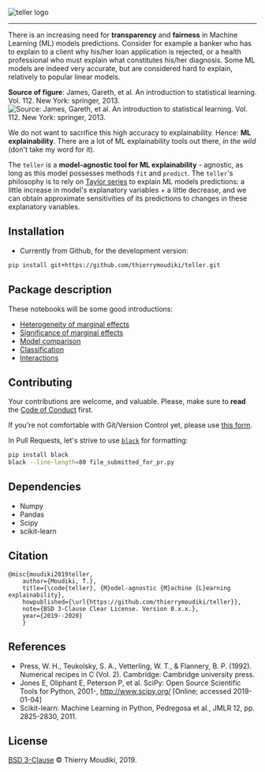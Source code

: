 ![teller logo](the-teller.png)

<hr>  

There is an increasing need for __transparency__ and __fairness__ in Machine Learning (ML) models  predictions. Consider for example a banker who has to explain to a client why his/her loan application is rejected, or a health professional who must explain what constitutes his/her diagnosis. Some ML models are indeed very accurate, but are considered  hard to explain, relatively to popular linear models. 


__Source of figure__: James, Gareth, et al. An introduction to statistical learning. Vol. 112. New York: springer, 2013.
![Source: James, Gareth, et al. An introduction to statistical learning. Vol. 112. New York: springer, 2013.](image1.png)

We do not want to sacrifice this high accuracy to explainability.  Hence: __ML explainability__. There are a lot of ML explainability tools out there, _in the wild_ (don't take my word for it).

The `teller` is a __model-agnostic tool for ML explainability__ - agnostic, as long as  this model possesses methods `fit` and `predict`. The `teller`'s philosophy is to rely on [Taylor series](https://en.wikipedia.org/wiki/Taylor_series) to explain ML models predictions: a little increase in model's explanatory variables + a little decrease, and we can obtain approximate sensitivities of its predictions to changes in these explanatory variables. 

## Installation 

- Currently from Github, for the development version: 

```bash
pip install git+https://github.com/thierrymoudiki/teller.git
```


## Package description

These notebooks will be some good introductions:

- [Heterogeneity of marginal effects](/teller/demo/thierrymoudiki_011119_boston_housing.ipynb)
- [Significance of marginal effects](/teller/demo/thierrymoudiki_081119_boston_housing.ipynb)
- [Model comparison](/teller/demo/thierrymoudiki_151119_boston_housing.ipynb)
- [Classification](/teller/demo/thierrymoudiki_041219_breast_cancer_classif.ipynb)
- [Interactions](/teller/demo/thierrymoudiki_041219_boston_housing_interactions.ipynb)


## Contributing

Your contributions are welcome, and valuable. Please, make sure to __read__ the [Code of Conduct](CONTRIBUTING.md) first. 

If you're not comfortable with Git/Version Control yet, please use [this form](https://forms.gle/Y18xaEHL78Fvci7r8).

In Pull Requests, let's strive to use [`black`](https://black.readthedocs.io/en/stable/) for formatting: 

```bash
pip install black
black --line-length=80 file_submitted_for_pr.py
```


## Dependencies 

- Numpy
- Pandas
- Scipy
- scikit-learn


## Citation

```
@misc{moudiki2019teller,
	author={Moudiki, T.},
	title={\code{teller}, {M}odel-agnostic {M}achine {L}earning explainability},
	howpublished={\url{https://github.com/thierrymoudiki/teller}},
	note={BSD 3-Clause Clear License. Version 0.x.x.},
	year={2019--2020}
	}
```


## References

- Press, W. H., Teukolsky, S. A., Vetterling, W. T., & Flannery, B. P. (1992). Numerical recipes in C (Vol. 2). Cambridge: Cambridge university press.
- Jones E, Oliphant E, Peterson P, et al. SciPy: Open Source Scientific Tools for Python, 2001-, http://www.scipy.org/ [Online; accessed 2019-01-04]
- Scikit-learn: Machine Learning in Python, Pedregosa et al., JMLR 12, pp. 2825-2830, 2011.


## License

[BSD 3-Clause](LICENSE) © Thierry Moudiki, 2019. 

